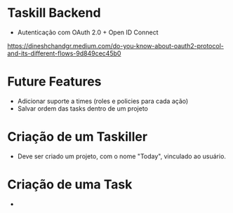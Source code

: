 # Taskill Backend

- Autenticação com OAuth 2.0 + Open ID Connect

https://dineshchandgr.medium.com/do-you-know-about-oauth2-protocol-and-its-different-flows-9d849cec45b0

# Future Features

- Adicionar suporte a times (roles e policies para cada ação)
- Salvar ordem das tasks dentro de um projeto

# Criação de um Taskiller

- Deve ser criado um projeto, com o nome "Today", vinculado ao usuário.

# Criação de uma Task

-
